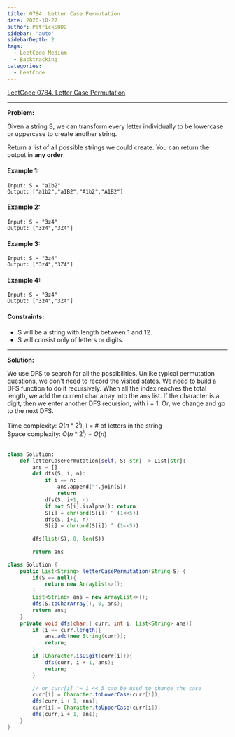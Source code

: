 ```yaml
---
title: 0784. Letter Case Permutation
date: 2020-10-27
author: PatrickSUDO
sidebar: 'auto'
sidebarDepth: 2
tags: 
  - LeetCode-Medium
  - Backtracking
categories:
  - LeetCode
---
```

[LeetCode 0784. Letter Case Permutation](https://leetcode.com/problems/letter-case-permutation/)

---
**Problem:** <br/>

Given a string S, we can transform every letter individually to be lowercase or uppercase to create another string.

Return a list of all possible strings we could create. You can return the output in **any order**.

#### Example 1:

    Input: S = "a1b2"
    Output: ["a1b2","a1B2","A1b2","A1B2"]

#### Example 2:

    Input: S = "3z4"
    Output: ["3z4","3Z4"]

#### Example 3:

    Input: S = "3z4"
    Output: ["3z4","3Z4"]

#### Example 4:

    Input: S = "3z4"
    Output: ["3z4","3Z4"]

#### Constraints:

- S will be a string with length between 1 and 12.
- S will consist only of letters or digits.

---
**Solution:** <br/>

We use DFS to search for all the possibilities. Unlike typical permutation questions, we don't need to record the visited states. We need to build a DFS function to do it recursively. When all the index reaches the total length, we add the current char array into the ans list. If the character is a digit, then we enter another DFS recursion, with i + 1. Or, we change and go to the next DFS.


Time complexity: $O(n*2^l)$, l = # of letters in the string </br>
Space complexity: $O(n*2^l)$ + $O(n)$
</br>
</br>


```python
class Solution:
    def letterCasePermutation(self, S: str) -> List[str]:
        ans = []
        def dfs(S, i, n):
            if i == n:
                ans.append("".join(S))
                return
            dfs(S, i+1, n)
            if not S[i].isalpha(): return
            S[i] = chr(ord(S[i]) ^ (1<<5))
            dfs(S, i+1, n)
            S[i] = chr(ord(S[i]) ^ (1<<5))
            
        dfs(list(S), 0, len(S))
        
        return ans 
```

```java
class Solution {
    public List<String> letterCasePermutation(String S) {
        if(S == null){
            return new ArrayList<>();
        }
        List<String> ans = new ArrayList<>();
        dfs(S.toCharArray(), 0, ans);
        return ans;
    }
    private void dfs(char[] curr, int i, List<String> ans){
        if (i == curr.length){
            ans.add(new String(curr));
            return;
        }
        if (Character.isDigit(curr[i])){
            dfs(curr, i + 1, ans);
            return;
        }

        // or curr[i] ^= 1 << 5 can be used to change the case
        curr[i] = Character.toLowerCase(curr[i]);
        dfs(curr,i + 1, ans);
        curr[i] = Character.toUpperCase(curr[i]);
        dfs(curr,i + 1, ans);
    }
}
```